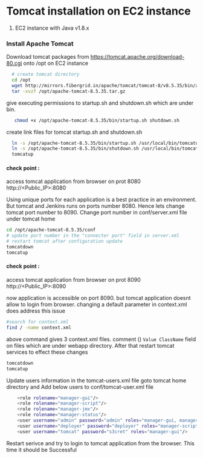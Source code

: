 # Tomcat installation on EC2 instance


1. EC2 instance with Java v1.8.x 

### Install Apache Tomcat
Download tomcat packages from  https://tomcat.apache.org/download-80.cgi onto /opt on EC2 instance
```sh 
  # create tomcat directory
  cd /opt
  wget http://mirrors.fibergrid.in/apache/tomcat/tomcat-8/v8.5.35/bin/apache-tomcat-8.5.35.tar.gz
  tar -xvzf /opt/apache-tomcat-8.5.35.tar.gz
```
give executing permissions to startup.sh and shutdown.sh which are under bin. 
```sh
   chmod +x /opt/apache-tomcat-8.5.35/bin/startup.sh shutdown.sh
```

create link files for tomcat startup.sh and shutdown.sh 
```sh
  ln -s /opt/apache-tomcat-8.5.35/bin/startup.sh /usr/local/bin/tomcatup
  ln -s /opt/apache-tomcat-8.5.35/bin/shutdown.sh /usr/local/bin/tomcatdown
  tomcatup
```
#### check point :
access tomcat application from browser on prot 8080  
http://<Public_IP>:8080

Using unique ports for each application is a best practice in an environment. But tomcat and Jenkins runs on ports number 8080. Hence lets change tomcat port number to 8090. Change port number in conf/server.xml file under tomcat home
```sh
cd /opt/apache-tomcat-8.5.35/conf
# update port number in the "connecter port" field in server.xml
# restart tomcat after configuration update
tomcatdown
tomcatup
```
#### check point :
access tomcat application from browser on prot 8090  
http://<Public_IP>:8090

now application is accessible on port 8090. but tomcat application doesnt allow to login from browser. changing a default parameter in context.xml does address this issue
```sh
#search for context.xml
find / -name context.xml
```
above command gives 3 context.xml files. comment (<!-- & -->) `Value ClassName` field on files which are under webapp directory. 
After that restart tomcat services to effect these changes
```sh 
tomcatdown
tomcatup
```
Update users information in the tomcat-users.xml file
goto tomcat home directory and Add below users to conf/tomcat-user.xml file
```sh
	<role rolename="manager-gui"/>
	<role rolename="manager-script"/>
	<role rolename="manager-jmx"/>
	<role rolename="manager-status"/>
	<user username="admin" password="admin" roles="manager-gui, manager-script, manager-jmx, manager-status"/>
	<user username="deployer" password="deployer" roles="manager-script"/>
	<user username="tomcat" password="s3cret" roles="manager-gui"/>
```
Restart serivce and try to login to tomcat application from the browser. This time it should be Successful


